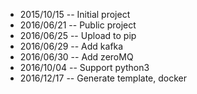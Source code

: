 - 2015/10/15 -- Initial project
- 2016/06/21 -- Public project
- 2016/06/25 -- Upload to pip
- 2016/06/29 -- Add kafka
- 2016/06/30 -- Add zeroMQ
- 2016/10/04 -- Support python3
- 2016/12/17 -- Generate template, docker